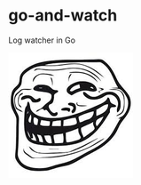 # go-and-watch
Log watcher in Go


![alt text](https://github.com/irajdeep/go-and-watch/blob/master/img/troll.jpeg)
